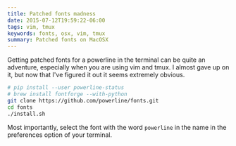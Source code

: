 ```yaml
---
title: Patched fonts madness
date: 2015-07-12T19:59:22-06:00
tags: vim, tmux
keywords: fonts, osx, vim, tmux
summary: Patched fonts on MacOSX
---
```


Getting patched fonts for a powerline in the terminal can be quite an adventure, especially when you are using vim and tmux.
I almost gave up on it, but now that I've figured it out it seems extremely obvious.

```bash
# pip install --user powerline-status
# brew install fontforge --with-python
git clone https://github.com/powerline/fonts.git
cd fonts
./install.sh
```

Most importantly, select the font with the word `powerline` in the name in the preferences option of your terminal.
